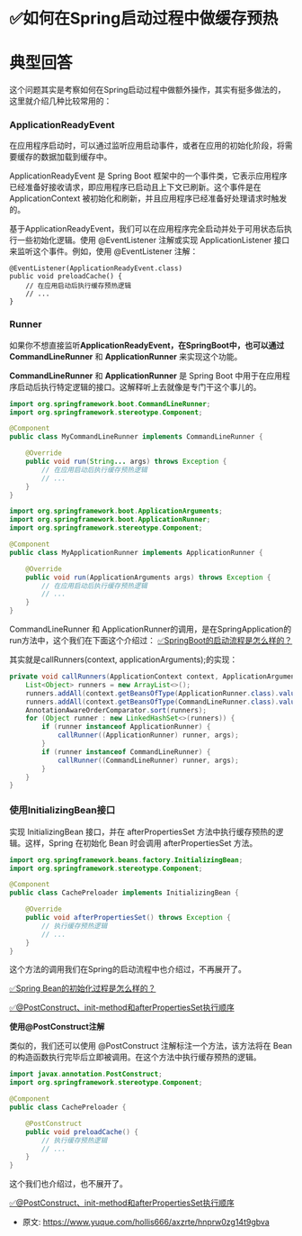 # ✅如何在Spring启动过程中做缓存预热
<!--page header-->

<a name="NGQlb"></a>
# 典型回答

这个问题其实是考察如何在Spring启动过程中做额外操作，其实有挺多做法的，这里就介绍几种比较常用的：

<a name="KJ4EO"></a>
### ApplicationReadyEvent

在应用程序启动时，可以通过监听应用启动事件，或者在应用的初始化阶段，将需要缓存的数据加载到缓存中。

ApplicationReadyEvent 是 Spring Boot 框架中的一个事件类，它表示应用程序已经准备好接收请求，即应用程序已启动且上下文已刷新。这个事件是在 ApplicationContext 被初始化和刷新，并且应用程序已经准备好处理请求时触发的。

基于ApplicationReadyEvent，我们可以在应用程序完全启动并处于可用状态后执行一些初始化逻辑。使用 @EventListener 注解或实现 ApplicationListener 接口来监听这个事件。例如，使用 @EventListener 注解：

```
@EventListener(ApplicationReadyEvent.class)
public void preloadCache() {
    // 在应用启动后执行缓存预热逻辑
    // ...
}

```
<a name="gtBkG"></a>
### Runner

如果你不想直接监听**ApplicationReadyEvent，在SpringBoot中，也可以通过CommandLineRunner** 和 **ApplicationRunner** 来实现这个功能。

**CommandLineRunner** 和 **ApplicationRunner** 是 Spring Boot 中用于在应用程序启动后执行特定逻辑的接口。这解释听上去就像是专门干这个事儿的。

```java
import org.springframework.boot.CommandLineRunner;
import org.springframework.stereotype.Component;

@Component
public class MyCommandLineRunner implements CommandLineRunner {

    @Override
    public void run(String... args) throws Exception {
        // 在应用启动后执行缓存预热逻辑
        // ...
    }
}

```

```java
import org.springframework.boot.ApplicationArguments;
import org.springframework.boot.ApplicationRunner;
import org.springframework.stereotype.Component;

@Component
public class MyApplicationRunner implements ApplicationRunner {

    @Override
    public void run(ApplicationArguments args) throws Exception {
        // 在应用启动后执行缓存预热逻辑
        // ...
    }
}

```

CommandLineRunner 和 ApplicationRunner的调用，是在SpringApplication的run方法中，这个我们在下面这个介绍过：
[✅SpringBoot的启动流程是怎么样的？](https://www.yuque.com/hollis666/axzrte/fadkbgd4fyv8816p?view=doc_embed)

其实就是callRunners(context, applicationArguments);的实现：

```java
private void callRunners(ApplicationContext context, ApplicationArguments args) {
    List<Object> runners = new ArrayList<>();
    runners.addAll(context.getBeansOfType(ApplicationRunner.class).values());
    runners.addAll(context.getBeansOfType(CommandLineRunner.class).values());
    AnnotationAwareOrderComparator.sort(runners);
    for (Object runner : new LinkedHashSet<>(runners)) {
        if (runner instanceof ApplicationRunner) {
            callRunner((ApplicationRunner) runner, args);
        }
        if (runner instanceof CommandLineRunner) {
            callRunner((CommandLineRunner) runner, args);
        }
    }
}

```

<a name="BIIrA"></a>
### **使用InitializingBean接口**

实现 InitializingBean 接口，并在 afterPropertiesSet 方法中执行缓存预热的逻辑。这样，Spring 在初始化 Bean 时会调用 afterPropertiesSet 方法。

```java
import org.springframework.beans.factory.InitializingBean;
import org.springframework.stereotype.Component;

@Component
public class CachePreloader implements InitializingBean {

    @Override
    public void afterPropertiesSet() throws Exception {
        // 执行缓存预热逻辑
        // ...
    }
}

```

这个方法的调用我们在Spring的启动流程中也介绍过，不再展开了。

[✅Spring Bean的初始化过程是怎么样的？](https://www.yuque.com/hollis666/axzrte/zlvhpz?view=doc_embed)

[✅@PostConstruct、init-method和afterPropertiesSet执行顺序](https://www.yuque.com/hollis666/axzrte/sgf2ipp88i6qk803?view=doc_embed)

**使用@PostConstruct注解**

类似的，我们还可以使用 @PostConstruct 注解标注一个方法，该方法将在 Bean 的构造函数执行完毕后立即被调用。在这个方法中执行缓存预热的逻辑。

```java
import javax.annotation.PostConstruct;
import org.springframework.stereotype.Component;

@Component
public class CachePreloader {

    @PostConstruct
    public void preloadCache() {
        // 执行缓存预热逻辑
        // ...
    }
}

```

这个我们也介绍过，也不展开了。

[✅@PostConstruct、init-method和afterPropertiesSet执行顺序](https://www.yuque.com/hollis666/axzrte/sgf2ipp88i6qk803?view=doc_embed)


<!--page footer-->
- 原文: <https://www.yuque.com/hollis666/axzrte/hnprw0zg14t9gbva>